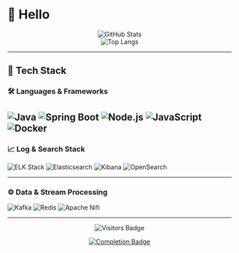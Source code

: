 # 👋 Hello

<p align="center">
  <img src="https://github-readme-stats.vercel.app/api?username=johndoe&show_icons=true" alt="GitHub Stats" />
  <br/>
  <img src="https://github-readme-stats.vercel.app/api/top-langs/?username=johndoe&layout=compact" alt="Top Langs" />
</p>

---

## 🔧 Tech Stack

### 🛠️ Languages & Frameworks  
![Java](https://img.shields.io/badge/Java-007396?style=flat-square&logo=java&logoColor=white)
![Spring Boot](https://img.shields.io/badge/Spring_Boot-6DB33F?style=flat-square&logo=spring-boot&logoColor=white)
![Node.js](https://img.shields.io/badge/Node.js-339933?style=flat-square&logo=nodedotjs&logoColor=white)
![JavaScript](https://img.shields.io/badge/JavaScript-F7DF1E?style=flat-square&logo=javascript&logoColor=black)
![Docker](https://img.shields.io/badge/Docker-2496ED?style=flat-square&logo=docker&logoColor=white)
---

### 📈 Log & Search Stack  
![ELK Stack](https://img.shields.io/badge/ELK-005571?style=flat-square&logo=elastic&logoColor=white)
![Elasticsearch](https://img.shields.io/badge/Elasticsearch-005571?style=flat-square&logo=elasticsearch&logoColor=white)
![Kibana](https://img.shields.io/badge/Kibana-005571?style=flat-square&logo=kibana&logoColor=white)
![OpenSearch](https://img.shields.io/badge/OpenSearch-005571?style=flat-square&logo=opensearch&logoColor=white)

---

### ⚙️ Data & Stream Processing  
![Kafka](https://img.shields.io/badge/Apache_Kafka-231F20?style=flat-square&logo=apache-kafka&logoColor=white)
![Redis](https://img.shields.io/badge/Redis-DC382D?style=flat-square&logo=redis&logoColor=white)
![Apache Nifi](https://img.shields.io/badge/Apache_NiFi-5391FE?style=flat-square&logo=apache&logoColor=white)

---

<p align="center">
  <img src="https://visitor-badge.laobi.icu/badge?page_id=w00smanK.w00smanK" alt="Visitors Badge" />
</p>

<p align="center">
  <a href="https://hhpluscertificateofcompletion.oopy.io/">
    <img src="https://static.spartacodingclub.kr/hanghae99/plus/completion/badge_brown.svg" alt="Completion Badge" />
  </a>
</p>
